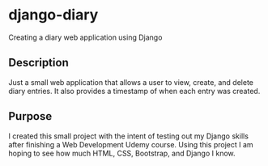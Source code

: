 # django-diary
Creating a diary web application using Django


## Description
Just a small web application that allows a user to view, create, and delete diary entries. It also provides a timestamp of when each entry was created.


## Purpose
I created this small project with the intent of testing out my Django skills after finishing a Web Development Udemy course. Using this project I am hoping to see how much HTML, CSS, Bootstrap, and Django I know.

